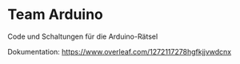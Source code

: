 # Team Arduino

Code und Schaltungen für die Arduino-Rätsel

Dokumentation: https://www.overleaf.com/1272117278hgfkjjvwdcnx
